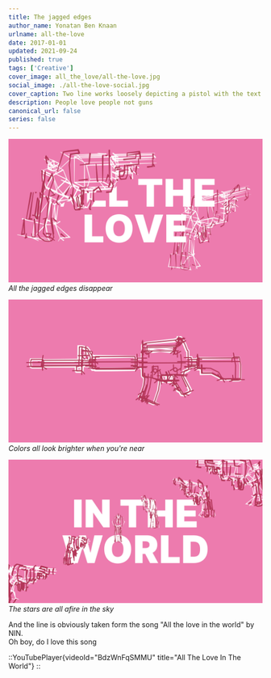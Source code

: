 ```yaml
---
title: The jagged edges
author_name: Yonatan Ben Knaan
urlname: all-the-love
date: 2017-01-01
updated: 2021-09-24
published: true
tags: ['Creative']
cover_image: all_the_love/all-the-love.jpg
social_image: ./all-the-love-social.jpg
cover_caption: Two line works loosely depicting a pistol with the text - All the love in the world
description: People love people not guns
canonical_url: false
series: false
---
```


<!-- import YouTubePlayer from '~/components/YouTubePlayer.vue' -->

![All the jagged edges disappear](all_the_love/all-the-wide-guns.jpg)
*All the jagged edges disappear*

![Colors all look brighter when you're near](all_the_love/just-a-gun.jpg)
*Colors all look brighter when you're near*

![The stars are all afire in the sky](all_the_love/all-the-guns.jpg)
*The stars are all afire in the sky*

And the line is obviously taken form the song "All the love in the world" by NIN.  
Oh boy, do I love this song

::YouTubePlayer{videoId="BdzWnFqSMMU" title="All The Love In The World"}
::